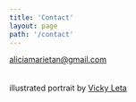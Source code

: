 ```yaml
---
title: 'Contact'
layout: page
path: '/contact'
---
```


aliciamarietan@gmail.com
<br>
<br>
<br>
illustrated portrait by <a href="https://www.vickyleta.com/">Vicky Leta</a>
